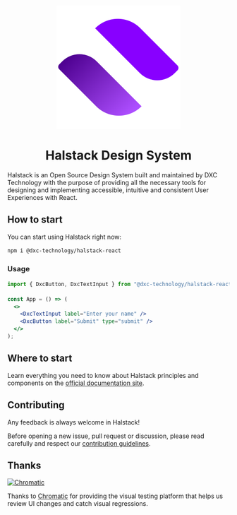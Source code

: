 <p align="center">
  <a href="https://developer.dxc.com/halstack/">
    <img src="apps/website/screens/common/images/halstack_logo.svg" alt="Halstack Design System logo" />
  </a>
</p>

<h1 align="center">Halstack Design System</h1>

Halstack is an Open Source Design System built and maintained by DXC Technology with the purpose of providing all the necessary tools for designing and implementing accessible, intuitive and consistent User Experiences with React.

## How to start

You can start using Halstack right now:

```bash
npm i @dxc-technology/halstack-react
```

### Usage

```jsx
import { DxcButton, DxcTextInput } from "@dxc-technology/halstack-react";

const App = () => (
  <>
    <DxcTextInput label="Enter your name" />
    <DxcButton label="Submit" type="submit" />
  </>
);
```

## Where to start

Learn everything you need to know about Halstack principles and components on the [official documentation site](https://developer.dxc.com/halstack/).

## Contributing

Any feedback is always welcome in Halstack!

Before opening a new issue, pull request or discussion, please read carefully and respect our [contribution guidelines](https://github.com/dxc-technology/halstack-react/wiki/Contributing).

## Thanks

<a href="https://www.chromatic.com/"><img src="https://user-images.githubusercontent.com/321738/84662277-e3db4f80-af1b-11ea-88f5-91d67a5e59f6.png" width="153" height="30" alt="Chromatic" /></a>

Thanks to [Chromatic](https://www.chromatic.com/) for providing the visual testing platform that helps us review UI changes and catch visual regressions.
